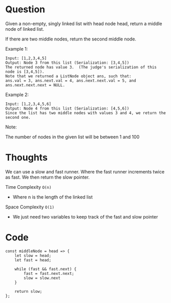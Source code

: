 # Question

Given a non-empty, singly linked list with head node head, return a middle node of linked list.

If there are two middle nodes, return the second middle node.

Example 1:

```
Input: [1,2,3,4,5]
Output: Node 3 from this list (Serialization: [3,4,5])
The returned node has value 3.  (The judge's serialization of this node is [3,4,5]).
Note that we returned a ListNode object ans, such that:
ans.val = 3, ans.next.val = 4, ans.next.next.val = 5, and ans.next.next.next = NULL.
```

Example 2:

```
Input: [1,2,3,4,5,6]
Output: Node 4 from this list (Serialization: [4,5,6])
Since the list has two middle nodes with values 3 and 4, we return the second one.
```

Note:

The number of nodes in the given list will be between 1 and 100

# Thoughts

We can use a slow and fast runner. Where the fast runner increments twice as fast. We then return the slow pointer.

Time Complexity `O(n)`

- Where n is the length of the linked list

Space Complexity `O(1)`

- We just need two variables to keep track of the fast and slow pointer

# Code

```JS
const middleNode = head => {
    let slow = head;
    let fast = head;

    while (fast && fast.next) {
        fast = fast.next.next;
        slow = slow.next
    }

    return slow;
};
```
